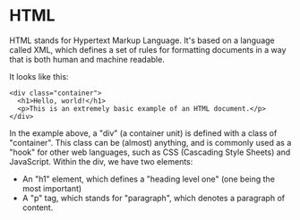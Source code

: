 # HTML

HTML stands for Hypertext Markup Language. It's based on a language
called XML, which defines a set of rules for formatting documents in a
way that is both human and machine readable.

It looks like this:

    <div class="container">
      <h1>Hello, world!</h1>
      <p>This is an extremely basic example of an HTML document.</p>
    </div>

In the example above, a "div" (a container unit) is defined with a class
of "container". This class can be (almost) anything, and is commonly used as a
"hook" for other web languages, such as CSS (Cascading Style Sheets) and
JavaScript. Within the div, we have two elements:

- An "h1" element, which defines a "heading level one" (one being the
  most important)
- A "p" tag, which stands for "paragraph", which denotes a paragraph of
  content.
